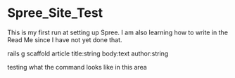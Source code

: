 Spree_Site_Test
===============

This is my first run at setting up Spree. I am also learning how to write in the Read Me since I have not yet done that.

rails g scaffold article title:string body:text author:string

testing what the command looks like in this area